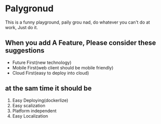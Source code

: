 # Palygronud
This is a funny playground, paily grou nad, do whatever you can't do at work, Just do it.
## When you add A Feature, Please consider these suggestions
* Future First(new technology)
* Mobile First(web client should be mobile friendly)
* Cloud First(easy to deploy into cloud)
## at the sam time it should be
1. Easy Deploying(dockerlize)
2. Easy scalization
3. Platform independent
4. Easy Localization



